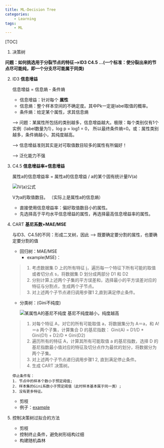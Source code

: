 ```yaml
---
title: ML-Decision Tree
categories: 
    - Learning
tags:  
    - ML
---
```

[TOC]
1. 决策树

**问题：如何挑选用于分裂节点的特征-->ID3 C4.5 ...(一个标准：使分裂出来的节点尽可能纯，即一个分支尽可能属于同类)**

<!-- more -->

2. ID3
**信息增益**

    信息增益 = 信息熵 - 条件熵
   - 信息增益：针对每个 **属性**
   - 信息熵：整个样本空间的不确定度。其中Pk一定是label取值的概率。
   - 条件熵：给定某个属性，求其信息熵

    --> 问题：某属性所包括的类别越多，信息增益越大。极限：每个类别仅有1个实例（label数量为1），log p = log1 = 0， 所以最终条件熵=0。或：属性类别越多，条件熵越小，其纯度越高。

    --> 信息增益准则其实是对可取值数目较多的属性有所偏好！

    --> 泛化能力不强

3. C4.5 **信息增益率+信息增益**

    属性a的信息增益率 = 属性a的信息增益 / a的某个固有统计量IV(a)

    ![IV(a)公式](https://pic4.zhimg.com/80/v2-812104c0291d20935e910919a9fa5c27_hd.png)

    V为a的取值数目。
    （实际上是属性a的信息熵）

   - 直接使用信息增益率：偏好取值数目小的属性。
   - 先选择高于平均水平信息增益的属性，再选择最高信息增益率的属性。

4. CART **基尼系数+MAE/MSE**

   与ID3、C4.5的不同：形成二叉树，因此 --> 既要确定要分割的属性，也要确定要分割的值

   - 回归树：MAE/MSE
      - example(MSE)：
   > 1. 考虑数据集 D 上的所有特征 j，遍历每一个特征下所有可能的取值或者切分点 s，将数据集 D 划分成两部分 D1 和 D2
   > 2. 分别计算上述两个子集的平方误差和，选择最小的平方误差对应的特征与分割点，生成两个子节点。
   > 3. 对上述两个子节点递归调用步骤1 2,直到满足停止条件。
   
   - 分类树：(Gini不纯度)
     
     ![某属性A的基尼不纯度](https://img-blog.csdn.net/20150109184544578?watermark/2/text/aHR0cDovL2Jsb2cuY3Nkbi5uZXQvQW5kcm9pZGx1c2hhbmdkZXJlbg==/font/5a6L5L2T/fontsize/400/fill/I0JBQkFCMA==/dissolve/70/gravity/Center)
   基尼不纯度越小，纯度越高

   > 1. 对每个特征 A，对它的所有可能取值 a，将数据集分为 A＝a，和 A!＝a 两个子集，计算集合 D 的基尼指数：
      Gini(A) = D1/D * Gini(D1) + D2/D * Gini(D2)
   > 2. 遍历所有的特征 A，计算其所有可能取值 a 的基尼指数，选择 D 的基尼指数最小值对应的特征及切分点作为最优的划分，将数据分为两个子集。
   > 3. 对上述两个子节点递归调用步骤1 2, 直到满足停止条件。
   > 4. 生成 CART 决策树。
   
       停止条件有：
       1. 节点中的样本个数小于预定阈值;
       2. 样本集的Gini系数小于预定阈值（此时样本基本属于同一类）;
       3. 没有更多特征。

   - 剪枝
   - 例子：[example](https://www.jianshu.com/p/b90a9ce05b28)
    
5. 控制决策树过拟合的方法

   - 剪枝
   - 控制终止条件，避免树形结构过细
   - 构建随机森林